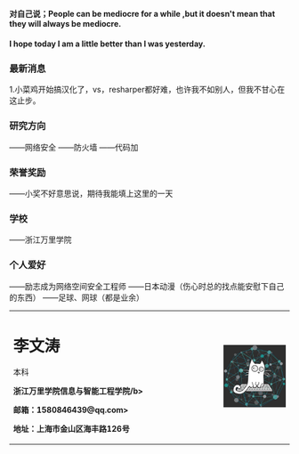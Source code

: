 #### 对自己说；People can be mediocre for a while ,but it doesn't mean that they will always be mediocre.     
####          I hope today I am a little better than I was yesterday.
### 最新消息
1.小菜鸡开始搞汉化了，vs，resharper都好难，也许我不如别人，但我不甘心在这止步。
### 研究方向
——网络安全
——防火墙
——代码加
### 荣誉奖励
——小奖不好意思说，期待我能填上这里的一天
### 学校
——浙江万里学院
### 个人爱好
——励志成为网络空间安全工程师
——日本动漫（伤心时总的找点能安慰下自己的东西）
——足球、网球（都是业余）


<table border="0">
   <tr>
     <td width="75%">
       <h1>李文涛</h1>
       <p><b></b></p>本科
       <p><b>浙江万里学院信息与智能工程学院/b></p>
       <p><b>邮箱：1580846439@qq.com>
       <p><b>地址：上海市金山区海丰路126号</b></p>
     </td>
     <td width="25%">
       <img src="timg.jpg" width="100%">      
     </td>
   </tr>
 </table>
